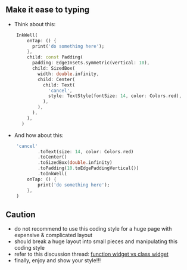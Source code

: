 ## Make it ease to typing

- Think about this:

```dart
    InkWell(
        onTap: () {
          print('do something here');
        },
        child: const Padding(
          padding: EdgeInsets.symmetric(vertical: 10),
          child: SizedBox(
            width: double.infinity,
            child: Center(
              child: Text(
                'cancel',
                style: TextStyle(fontSize: 14, color: Colors.red),
              ),
            ),
          ),
        ),
      )
```

- And how about this:

```dart
    'cancel'
            .toText(size: 14, color: Colors.red)
            .toCenter()
            .toSizedBox(double.infinity)
            .toPadding(10.toEdgePaddingVertical())
            .toInkWell(
        onTap: () {
            print('do something here');
        },
    )
```

## Caution

- do not recommend to use this coding style for a huge page with expensive & complicated layout
- should break a huge layout into small pieces and manipulating this coding style
- refer to this discussion thread: [function widget vs class widget](https://stackoverflow.com/a/53234826/1716261)
- finally, enjoy and show your style!!!
